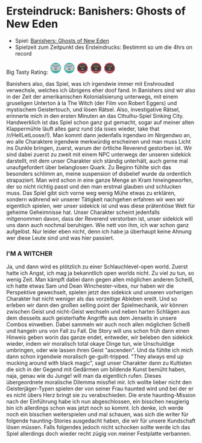 # Ersteindruck: Banishers: Ghosts of New Eden

* Spiel: [Banishers: Ghosts of New Eden](https://store.steampowered.com/agecheck/app/1493640/)
* Spielzeit zum Zeitpunkt des Ersteindrucks: Bestimmt so um die 4hrs on record

Big Tasty Rating:
![head](https://raw.githubusercontent.com/entewurzelauskuh/entewurzelauskuh.github.io/refs/heads/main/_assets/rating/witcher_fill.png)
![head](https://raw.githubusercontent.com/entewurzelauskuh/entewurzelauskuh.github.io/refs/heads/main/_assets/rating/witcher_fill.png)
![head](https://raw.githubusercontent.com/entewurzelauskuh/entewurzelauskuh.github.io/refs/heads/main/_assets/rating/witcher.png)
![head](https://raw.githubusercontent.com/entewurzelauskuh/entewurzelauskuh.github.io/refs/heads/main/_assets/rating/witcher.png)
![head](https://raw.githubusercontent.com/entewurzelauskuh/entewurzelauskuh.github.io/refs/heads/main/_assets/rating/witcher.png)

Banishers also, das Spiel, was ich irgendwie immer mit Enshrouded verwechsle, welches ich übrigens eher doof
fand. In Banishers sind wir also in der Zeit der amerikanischen Kolonialisierung unterwegs, mit einem gruseligen Unterton à la The Witch (der Film
von Robert Eggers) und mystischem Geistertouch, und lösen Rätsel. Also, investigative Rätsel, erinnerte mich in den ersten Minuten an das Cthulhu-Spiel
Sinking City. Handwerklich ist das Spiel schon ganz gut gemacht, sogar auf meiner alten Klappermühle läuft alles ganz rund
(da isses wieder, take that /r/HellLetLoose/!). Man kommt dann jedenfalls irgendwo im Nirgendwo an, wo alle Charaktere irgendwie
merkwürdig erscheinen und man muss Licht ins Dunkle bringen, zuerst, warum der örtliche Reverend gestorben ist. Wir sind
dabei zuerst zu zweit mit einem NPC unterwegs der unseren sidekick darstellt, mit dem unser
Charakter sich ständig unterhält, auch gerne mal unaufgefordert über belanglosen Quark. Zu Beginn fühlte sich das
besonders schlimm an, meine suspension of disbelief wurde da ordentlich strapaziert. Man wird schon in eine ganze Menge
an Kram hineingeworfen, der so nicht richtig passt und den man erstmal glauben und schlucken muss. Das Spiel gibt sich
vorne weg wenig Mühe etwas zu erklären, sondern während wir unserer Tätigkeit nachgehen erfahren wir wen wir eigentlich
spielen, wer unser sidekick ist und was diese prätentiöse Welt für geheime Geheimnisse hat. Unser Charakter scheint
jedenfalls mitgenommen davon, dass der Reverend verstorben ist, unser sidekick will uns dann auch nochmal beruhigen. Wie
nett von ihm, ich war schon ganz aufgelöst. Nur leider eben nicht, denn ich habe ja überhaupt keine Ahnung wer diese
Leute sind und was hier passiert.

### I'M A WITCHER
Ja, und dann wird es plötzlich zu einer Schlauchlevel-open world. Zuerst hatte ich Angst, ich mag ja
bekanntlich open worlds nicht. Zu viel zu tun, so wenig Zeit. Man kämpft dabei dann gegen allen möglichen anderen Scheiß, ich hatte etwas Sam und Dean
Winchester-vibes, nur haben wir die Perspektive gewechselt, spielen jetzt den sidekick und unseren vorherigen Charakter
hat nicht weniger als das vorzeitige Ableben ereilt. Und so erleben wir dann den großen selling point der Spielmechanik,
wir können zwischen Geist und nicht-Geist wechseln und neben harten Schlägen aus dem diesseits auch geisterhafte Angriffe aus dem Jenseits
in unsere Combos einweben. Dabei sammeln wir auch noch allen möglichen Scheiß und hangeln uns von Fall zu Fall. Die Story
will uns schon früh dann einen Hinweis geben worin das ganze endet, entweder, wir beleben den sidekick wieder, indem wir
moralisch total okaye Dinge tun, wie Unschuldige umbringen, oder wie lassen ihren Geist "ascenden". Und da fühlte ich mich
dann schon irgendwie moralisch ge-guilt-tripped. "They always end up mucking around with black magic", sagt unser Charakter
dann zu Kultisten die sich in der Gegend mit Gedärmen um bildende Kunst bemüht haben, naja, genau wie du Junge! will man da eigentlich
rufen. Dieses übergeordnete moralische Dilemma missfiel mir. Ich wollte lieber nicht den Geisterjäger-Typen
spielen der von seiner Frau haunted wird und bei der er es nicht übers Herz bringt sie zu verabschieden. Die erste haunting-Mission nach der Einführung habe ich nun abgeschlossen, ein bisschen neugierig bin ich allerdings schon
was jetzt noch so kommt. Ich denke, ich werde noch ein bisschen weiterspielen und mal schauen, was sich die writer für
folgende haunting-Stories ausgedacht haben, die wir für unsere Kundschaft lösen müssen. Falls folgendes jedoch nicht schocken
sollte werde ich das Spiel allerdings doch wieder recht zügig von meiner Festplatte verbannen.